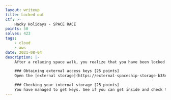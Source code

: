 ```yaml
---
layout: writeup
title: Locked out
ctf: >-
    Hacky Holidays - SPACE RACE
points: 50
solves: 423
tags: 
    - cloud
    - aws
date: 2021-08-04
description: |-
    After a relaxing space walk, you realize that you have been locked out of your spaceship by the spaceship's AI. Thankfully, you remember that you prepared for this eventuality by storing access keys in an external storage.

    ### Obtaining external access keys [25 points]
    Open the [external storage](https://external-spaceship-storage-b38e8c6.s3-eu-west-1.amazonaws.com/) and see if there is something useful in there.

    ### Checking your internal storage [25 points]
    You have managed to get keys. See if you can get inside and check the internal spaceship storage.
---
```

